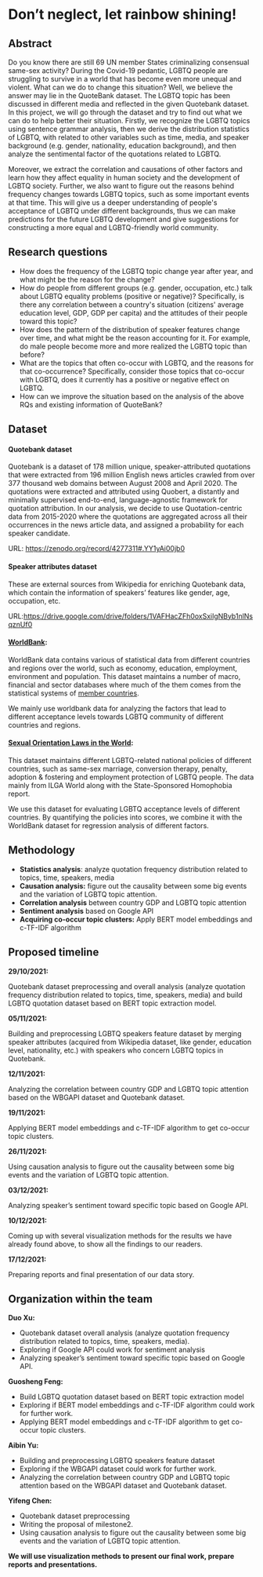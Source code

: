 # Don’t neglect, let rainbow shining!

## Abstract

Do you know there are still 69 UN member States criminalizing consensual same-sex activity? During the Covid-19 pedantic, LGBTQ people are struggling to survive in a world that has become even more unequal and violent. What can we do to change this situation? Well, we believe the answer may lie in the QuoteBank dataset. The LGBTQ topic has been discussed in different media and reflected in the given Quotebank dataset. In this project, we will go through the dataset and try to find out what we can do to help better their situation. Firstly, we recognize the LGBTQ topics using sentence grammar analysis, then we derive the distribution statistics of LGBTQ, with related to other variables such as time, media, and speaker background (e.g. gender, nationality, education background), and then analyze the sentimental factor of the quotations related to LGBTQ. 

Moreover, we extract the correlation and causations of other factors and learn how they affect equality in human society and the development of LGBTQ society. Further, we also want to figure out the reasons behind frequency changes towards LGBTQ topics, such as some important events at that time. This will give us a deeper understanding of people's acceptance of LGBTQ under different backgrounds, thus we can make predictions for the future LGBTQ development and give suggestions for constructing a more equal and LGBTQ-friendly world community.

## Research questions

- How does the frequency of the LGBTQ topic change year after year, and what might be the reason for the change?
- How do people from different groups (e.g. gender, occupation, etc.) talk about LGBTQ equality problems (positive or negative)? Specifically, is there any correlation between a country's situation (citizens' average education level, GDP, GDP per capita) and the attitudes of their people toward this topic?
- How does the pattern of the distribution of speaker features change over time, and what might be the reason accounting for it. For example, do male people become more and more realized the LGBTQ topic than before?
- What are the topics that often co-occur with LGBTQ, and the reasons for that co-occurrence? Specifically, consider those topics that co-occur with LGBTQ, does it currently has a positive or negative effect on LGBTQ.
- How can we improve the situation based on the analysis of the above RQs and existing information of QuoteBank?

## Dataset

#### Quotebank dataset

Quotebank is a dataset of 178 million unique, speaker-attributed quotations that were extracted from 196 million English news articles crawled from over 377 thousand web domains between August 2008 and April 2020. The quotations were extracted and attributed using Quobert, a distantly and minimally supervised end-to-end, language-agnostic framework for quotation attribution. In our analysis, we decide to use Quotation-centric data from 2015-2020 where the quotations are aggregated across all their occurrences in the news article data, and assigned a probability for each speaker candidate. 

URL: https://zenodo.org/record/4277311#.YY1yAi00jb0 

#### Speaker attributes dataset

These are external sources from Wikipedia for enriching Quotebank data, which contain the information of speakers’ features like gender, age, occupation, etc.

URL:https://drive.google.com/drive/folders/1VAFHacZFh0oxSxilgNByb1nlNsqznUf0

#### [**WorldBank**](https://data.worldbank.org/):

  WorldBank data contains various of statistical data from different countries and regions over the world, such as economy, education, employment, environment and population. This dataset maintains a number of macro, financial and sector databases where much of the them comes from the statistical systems of [member countries](http://www.worldbank.org/en/about/leadership/members).

  We mainly use worldbank data for analyzing the factors that lead to different acceptance levels towards LGBTQ community of different countries and regions.

#### [**Sexual Orientation Laws in the World**](https://www.kaggle.com/mpwolke/cusersmarildownloadsomophobiacsv):

  This dataset maintains different LGBTQ-related national policies of different countries, such as same-sex marriage, conversion therapy, penalty, adoption & fostering and employment protection of LGBTQ people. The data mainly from ILGA World along with the State-Sponsored Homophobia report.

  We use this dataset for evaluating LGBTQ acceptance levels of different countries. By quantifying the policies into scores, we combine it with the WorldBank dataset for regression analysis of different factors.
## Methodology

- **Statistics analysis**: analyze quotation frequency distribution related to topics, time, speakers, media
- **Causation analysis:** figure out the causality between some big events and the variation of LGBTQ topic attention.
- **Correlation analysis** between country GDP and LGBTQ topic attention
- **Sentiment analysis** based on Google API
- **Acquiring co-occur topic clusters:** Apply BERT model embeddings and c-TF-IDF algorithm

## Proposed timeline

**29/10/2021:** 

Quotebank dataset preprocessing and overall analysis (analyze quotation frequency distribution related to topics, time, speakers, media) and build LGBTQ quotation dataset based on BERT topic extraction model.

**05/11/2021:** 

Building and preprocessing LGBTQ speakers feature dataset by merging speaker attributes (acquired from Wikipedia dataset, like gender, education level, nationality, etc.) with speakers who concern LGBTQ topics in Quotebank.

**12/11/2021:** 

Analyzing the correlation between country GDP and LGBTQ topic attention based on the WBGAPI dataset and Quotebank dataset.

**19/11/2021:** 

Applying BERT model embeddings and c-TF-IDF algorithm to get co-occur topic clusters.

**26/11/2021:** 

Using causation analysis to figure out the causality between some big events and the variation of LGBTQ topic attention.

**03/12/2021:** 

Analyzing speaker’s sentiment toward specific topic based on Google API.

**10/12/2021:**

Coming up with several visualization methods for the results we have already found above, to show all the findings to our readers.

**17/12/2021:** 

Preparing reports and final presentation of our data story.

## Organization within the team

**Duo Xu:** 

-  Quotebank dataset overall analysis (analyze quotation frequency distribution related to topics, time, speakers, media). 
- Exploring if Google API could work for sentiment analysis 
- Analyzing speaker’s sentiment toward specific topic based on Google API.

**Guosheng Feng:** 

- Build LGBTQ quotation dataset based on BERT topic extraction model 
- Exploring if BERT model embeddings and c-TF-IDF algorithm could work for further work. 
- Applying BERT model embeddings and c-TF-IDF algorithm to get co-occur topic clusters.

**Aibin Yu:** 

- Building and preprocessing LGBTQ speakers feature dataset 
- Exploring if the WBGAPI dataset could work for further work. 
-  Analyzing the correlation between country GDP and LGBTQ topic attention based on the WBGAPI dataset and Quotebank dataset.

**Yifeng Chen:** 

- Quotebank dataset preprocessing 
- Writing the proposal of milestone2. 
- Using causation analysis to figure out the causality between some big events and the variation of LGBTQ topic attention.

**We will use visualization methods to present our final work, prepare reports and presentations.**

